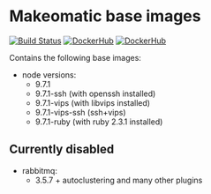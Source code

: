 # Makeomatic base images

[![Build Status](https://travis-ci.org/makeomatic/alpine-node.svg?branch=master)](https://travis-ci.org/makeomatic/alpine-node)
[![DockerHub](https://img.shields.io/badge/docker-available-blue.svg)](https://hub.docker.com/r/makeomatic/node)
[![DockerHub](https://img.shields.io/docker/pulls/makeomatic/node.svg)](https://hub.docker.com/r/makeomatic/node)

Contains the following base images:

* node versions:
  - 9.7.1
  - 9.7.1-ssh (with openssh installed)
  - 9.7.1-vips (with libvips installed)
  - 9.7.1-vips-ssh (ssh+vips)
  - 9.7.1-ruby (with ruby 2.3.1 installed)

## Currently disabled

* rabbitmq:
  - 3.5.7 + autoclustering and many other plugins
